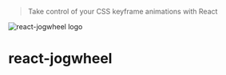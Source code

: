 > Take control of your CSS keyframe animations with React

![react-jogwheel logo](https://cdn.rawgit.com/marionebl/react-jogwheel/master/jogwheel.svg)

# react-jogwheel
